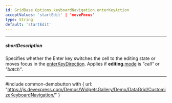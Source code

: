 ```yaml
---
id: GridBase.Options.keyboardNavigation.enterKeyAction
acceptValues: 'startEdit' | 'moveFocus'
type: String
default: 'startEdit'
---
```

---
##### shortDescription
Specifies whether the Enter key switches the cell to the editing state or moves focus in the [enterKeyDirection](/api-reference/10%20UI%20Components/GridBase/1%20Configuration/keyboardNavigation/enterKeyDirection.md '{basewidgetpath}/Configuration/keyboardNavigation/#enterKeyDirection'). Applies if **editing**.[mode](/api-reference/10%20UI%20Widgets/GridBase/1%20Configuration/editing/mode.md '{basewidgetpath}/Configuration/editing/#mode') is *"cell"* or *"batch"*.

---
#include common-demobutton with {
    url: "https://js.devexpress.com/Demos/WidgetsGallery/Demo/DataGrid/CustomizeKeyboardNavigation/"
}